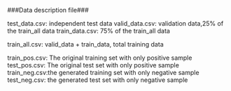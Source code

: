 ###Data description file###

test_data.csv: independent test data
valid_data.csv: validation data,25% of the train_all data
train_data.csv: 75% of the train_all data

train_all.csv: valid_data + train_data, total training data

train_pos.csv: The original training set with only positive sample
test_pos.csv: The original test set with only positive sample
train_neg.csv:the generated training set with only negative sample
test_neg.csv: the generated test set with only negative sample
